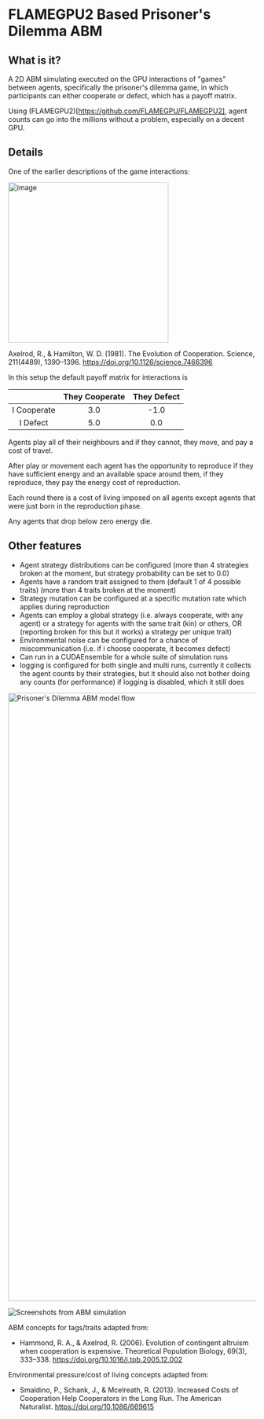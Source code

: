 # FLAMEGPU2 Based Prisoner's Dilemma ABM

## What is it?

A 2D ABM simulating executed on the GPU interactions of "games" between agents, specifically the prisoner's dilemma game, in which participants can either cooperate or defect, which has a payoff matrix.

Using (FLAMEGPU2)[https://github.com/FLAMEGPU/FLAMEGPU2], agent counts can go into the millions without a problem, especially on a decent GPU.

## Details

One of the earlier descriptions of the game interactions:

<img width="326" alt="image" src="https://user-images.githubusercontent.com/75656/184105191-1f7af765-add8-4161-9998-062c39f65c18.png">

Axelrod, R., & Hamilton, W. D. (1981). The Evolution of Cooperation. Science, 211(4489), 1390–1396. https://doi.org/10.1126/science.7466396


In this setup the default payoff matrix for interactions is

|   | They Cooperate | They Defect |
|:---------:|:------------:|:---------:|
| I Cooperate | 3.0 | -1.0 |
| I Defect | 5.0 | 0.0 |

Agents play all of their neighbours and if they cannot, they move, and pay a cost of travel.

After play or movement each agent has the opportunity to reproduce if they have sufficient energy and an available space around them, if they reproduce, they pay the energy cost of reproduction.

Each round there is a cost of living imposed on all agents except agents that were just born in the reproduction phase.

Any agents that drop below zero energy die.

## Other features

- Agent strategy distributions can be configured (more than 4 strategies broken at the moment, but strategy probability can be set to 0.0)
- Agents have a random trait assigned to them (default 1 of 4 possible traits) (more than 4 traits broken at the moment)
- Strategy mutation can be configured at a specific mutation rate which applies during reproduction
- Agents can employ a global strategy (i.e. always cooperate, with any agent) or a strategy for agents with the same trait (kin) or others, OR (reporting broken for this but it works) a strategy per unique trait)
- Environmental noise can be configured for a chance of miscommunication (i.e. if i choose cooperate, it becomes defect)
- Can run in a CUDAEnsemble for a whole suite of simulation runs
- logging is configured for both single and multi runs, currently it collects the agent counts by their strategies, but it should also not bother doing any counts (for performance) if logging is disabled, which it still does


<img width="1238" alt="Prisoner's Dilemma ABM model flow" src="https://user-images.githubusercontent.com/75656/184108979-10fbb3d9-32f0-4610-9941-a67593097527.png">


![Screenshots from ABM simulation](https://user-images.githubusercontent.com/75656/184108676-8f6821eb-f792-484c-b4a8-ba02de789a1f.png)

ABM concepts for tags/traits adapted from:
- Hammond, R. A., & Axelrod, R. (2006). Evolution of contingent altruism when cooperation is expensive. Theoretical Population Biology, 69(3), 333–338. https://doi.org/10.1016/j.tpb.2005.12.002

Environmental pressure/cost of living concepts adapted from:
- Smaldino, P., Schank, J., & Mcelreath, R. (2013). Increased Costs of Cooperation Help Cooperators in the Long Run. The American Naturalist. https://doi.org/10.1086/669615
